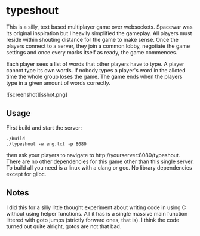 # typeshout

This is a silly, text based multiplayer game over websockets. Spacewar was its
original inspiration but I heavily simplified the gameplay. All players must
reside within shouting distance for the game to make sense. Once the players
connect to a server, they join a common lobby, negotiate the game settings and
once every marks itself as ready, the game commences.

Each player sees a list of words that other players have to type. A player
cannot type its own words. If nobody types a player's word in the alloted time
the whole group loses the game. The game ends when the players type in a given
amount of words correctly.

![screenshot][sshot.png]

## Usage

First build and start the server:

```
./build
./typeshout -w eng.txt -p 8080
```

then ask your players to navigate to http://yourserver:8080/typeshout. There are
no other dependencies for this game other than this single server. To build all
you need is a linux with a clang or gcc. No library dependencies except for
glibc.

## Notes

I did this for a silly little thought experiment about writing code in using C
without using helper functions. All it has is a single massive main function
littered with goto jumps (strictly forward ones, that is). I think the code
turned out quite alright, gotos are not that bad.

